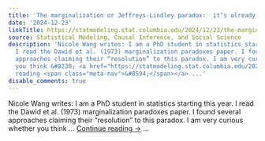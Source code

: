 ```yaml
---
title: 'The marginalization or Jeffreys-Lindley paradox:  it’s already been resolved.'
date: '2024-12-23'
linkTitle: https://statmodeling.stat.columbia.edu/2024/12/23/the-marginalization-or-jeffreys-lindley-paradox-its-already-been-resolved/
source: Statistical Modeling, Causal Inference, and Social Science
description: 'Nicole Wang writes: I am a PhD student in statistics starting this year.
  I read the Dawid et al. (1973) marginalization paradoxes paper. I found several
  approaches claiming their “resolution” to this paradox. I am very curious whether
  you think &#8230; <a href="https://statmodeling.stat.columbia.edu/2024/12/23/the-marginalization-or-jeffreys-lindley-paradox-its-already-been-resolved/">Continue
  reading <span class="meta-nav">&#8594;</span></a> ...'
disable_comments: true
---
```

Nicole Wang writes: I am a PhD student in statistics starting this year. I read the Dawid et al. (1973) marginalization paradoxes paper. I found several approaches claiming their “resolution” to this paradox. I am very curious whether you think &#8230; <a href="https://statmodeling.stat.columbia.edu/2024/12/23/the-marginalization-or-jeffreys-lindley-paradox-its-already-been-resolved/">Continue reading <span class="meta-nav">&#8594;</span></a> ...